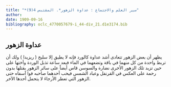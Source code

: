 ```yaml
---
title: "*سير العلم والاجتماع : عداوة الزهور*. المقتبس 4(9)"
author: 
date: 1909-09-16
bibliography: oclc_4770057679-i_44-div_21.d1e3174.bib
---
```




##  عداوة الزهور 


 يظهر أن بعض الزهور تتعادى أشد عداوة كالورد فإنه لا يطيق إلا سليخ ( ريزيدا ) ولك أن تربط واحدة من كل منهما في باقة وتضعهما في الماء فبعد ساعة تذبل الوردة وأختها على حين تزيد تلك الزهور الأخرى نضارة والسوسن قاس أيضاً على سائر الزهور يقتلها بدون رحمة على العكس في القرنفل وعباد الشمس فيحب أحدهما صاحبه فوا آسفاه حتى الزهور التي تعطر الأرجاءَ لا يتحمل أحدها الآخر. 
